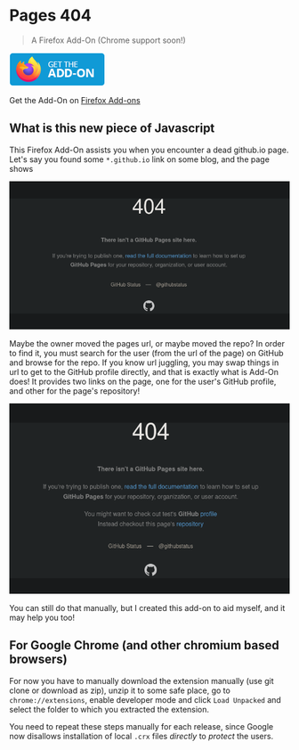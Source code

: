 # Pages 404
> A Firefox Add-On (Chrome support soon!)

[![get the addon](./images/GetTheAddon.png)](https://addons.mozilla.org/en-US/firefox/addon/gh-pages-404/)

Get the Add-On on [Firefox Add-ons](https://addons.mozilla.org/en-US/firefox/addon/gh-pages-404/)

## What is this new piece of Javascript

This Firefox Add-On assists you when you encounter a dead github.io page. Let's say you found some `*.github.io` link on some blog,
and the page shows

![pages-404](./images/pages-404.png)

Maybe the owner moved the pages url, or maybe moved the repo? In order to find it, you must search for the user (from the url of the page) on GitHub
and browse for the repo. If you know url juggling, you may swap things in url to get to the GitHub profile directly, and that is exactly what is Add-On does!
It provides two links on the page, one for the user's GitHub profile, and other for the page's repository!

![404-pages-link](./images/pages-404-link.png)

You can still do that manually, but I created this add-on to aid myself, and it may help you too!

## For Google Chrome (and other chromium based browsers)
For now you have to manually download the extension manually (use git clone or download as zip), unzip it to some safe place,
go to `chrome://extensions`, enable developer mode and click `Load Unpacked` and select the folder to which you extracted the extension.

You need to repeat these steps manually for each release, since Google now disallows installation of local `.crx` files _directly_ to _protect_
the users.
